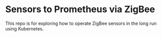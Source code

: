 # Sensors to Prometheus via ZigBee

This repo is for exploring how to operate ZigBee sensors in the long run using Kubernetes.
